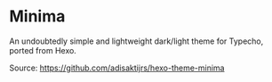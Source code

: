 # Minima

An undoubtedly simple and lightweight dark/light theme for Typecho, ported from Hexo.

Source: https://github.com/adisaktijrs/hexo-theme-minima

